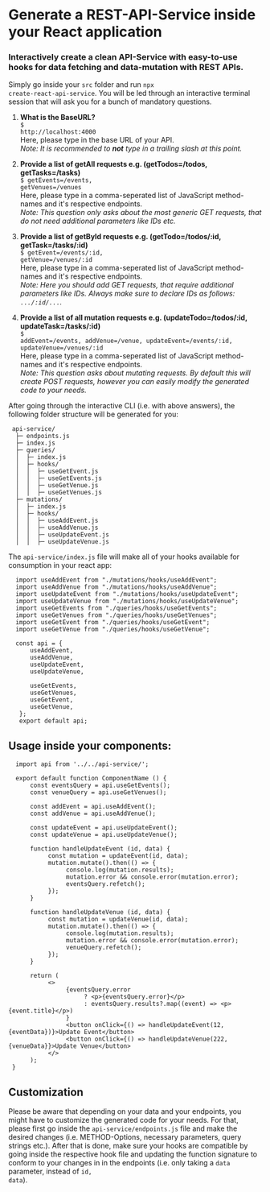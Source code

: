 # Generate a REST-API-Service inside your React application
### Interactively create a clean API-Service with easy-to-use hooks for data fetching and data-mutation with REST APIs.

Simply go inside your <code>src</code> folder and run <code>npx create-react-api-service</code>.
You will be led through an interactive terminal session that will ask you for a bunch of mandatory questions.

1. <b>What is the BaseURL?</b> <br/>
     <code>$ http://localhost:4000</code><br/>
     Here, please type in the base URL of your API.<br/>
     <i>Note: It is recommended to <b>not</b> type in a trailing slash at this point.</i>

2. <b>Provide a list of getAll requests e.g. (getTodos=/todos, getTasks=/tasks)</b> <br/>
     <code>$ getEvents=/events, getVenues=/venues</code><br/>
     Here, please type in a comma-seperated list of JavaScript method-names and it's respective endpoints.<br/>
     <i>Note: This question only asks about the most generic GET requests, that do not need additional parameters like IDs etc.</i>

3. <b>Provide a list of getById requests e.g. (getTodo=/todos/:id, getTask=/tasks/:id)</b> <br/>
     <code>$ getEvent=/events/:id, getVenue=/venues/:id</code><br/>
     Here, please type in a comma-seperated list of JavaScript method-names and it's respective endpoints.<br/>
     <i>Note: Here you should add GET requests, that require additional parameters like IDs. Always make sure to declare IDs as follows: <code>.../:id/...</code>.</i>
     

4. <b>Provide a list of all mutation requests e.g. (updateTodo=/todos/:id, updateTask=/tasks/:id)</b><br/>
     <code>$ addEvent=/events, addVenue=/venue, updateEvent=/events/:id, updateVenue=/venues/:id</code><br/>
     Here, please type in a comma-seperated list of JavaScript method-names and it's respective endpoints.<br/>
     <i>Note: This question asks about mutating requests. By default this will create POST requests, however you can easily modify the generated code to your needs.</i>

After going through the interactive CLI (i.e. with above answers), the following folder structure will be generated for you:

     api-service/
      ├─ endpoints.js
      ├─ index.js
      ├─ queries/
      │  ├─ index.js
      │  ├─ hooks/
      │  │  ├─ useGetEvent.js
      │  │  ├─ useGetEvents.js
      │  │  ├─ useGetVenue.js
      │  │  ├─ useGetVenues.js
      ├─ mutations/
      │  ├─ index.js
      │  ├─ hooks/
      │  │  ├─ useAddEvent.js
      │  │  ├─ useAddVenue.js
      │  │  ├─ useUpdateEvent.js
      │  │  ├─ useUpdateVenue.js
      
The <code>api-service/index.js</code> file will make all of your hooks available for consumption in your react app:

      import useAddEvent from "./mutations/hooks/useAddEvent";
      import useAddVenue from "./mutations/hooks/useAddVenue";
      import useUpdateEvent from "./mutations/hooks/useUpdateEvent";
      import useUpdateVenue from "./mutations/hooks/useUpdateVenue";
      import useGetEvents from "./queries/hooks/useGetEvents";
      import useGetVenues from "./queries/hooks/useGetVenues";
      import useGetEvent from "./queries/hooks/useGetEvent";
      import useGetVenue from "./queries/hooks/useGetVenue";
      
      const api = {
          useAddEvent,
          useAddVenue,
          useUpdateEvent,
          useUpdateVenue,
          
          useGetEvents,
          useGetVenues,
          useGetEvent,
          useGetVenue,
       };
       export default api;


## Usage inside your components:

      import api from '../../api-service/';
      
      export default function ComponentName () {
          const eventsQuery = api.useGetEvents();
          const venueQuery = api.useGetVenues();
          
          const addEvent = api.useAddEvent();
          const addVenue = api.useAddVenue();
          
          const updateEvent = api.useUpdateEvent();
          const updateVenue = api.useUpdateVenue();
          
          function handleUpdateEvent (id, data) {
               const mutation = updateEvent(id, data);
               mutation.mutate().then(() => {
                    console.log(mutation.results);
                    mutation.error && console.error(mutation.error);
                    eventsQuery.refetch();
               });
          }
          
          function handleUpdateVenue (id, data) {
               const mutation = updateVenue(id, data);
               mutation.mutate().then(() => {
                    console.log(mutation.results);
                    mutation.error && console.error(mutation.error);
                    venueQuery.refetch();
               });
          }
          
          return (
               <>
                    {eventsQuery.error
                         ? <p>{eventsQuery.error}</p>
                         : eventsQuery.results?.map((event) => <p>{event.title}</p>)
                    }
                    <button onClick={() => handleUpdateEvent(12, {eventData})}>Update Event</button>
                    <button onClick={() => handleUpdateVenue(222, {venueData}}>Update Venue</button>
               </>
          );
     }
     
## Customization
Please be aware that depending on your data and your endpoints, you might have to customize the generated code for your needs. For that, please first go inside the <code>api-service/endpoints.js</code> file and make the desired changes (i.e. METHOD-Options, necessary parameters, query strings etc.). After that is done, make sure your hooks are compatible by going inside the respective hook file and updating the function signature to conform to your changes in in the endpoints (i.e. only taking a <code>data</code> parameter, instead of <code>id, data</code>).
